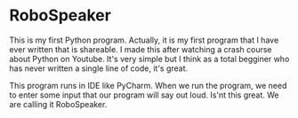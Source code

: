 # RoboSpeaker

This is my first Python program. Actually, it is my first program that I have ever written that is shareable. I made this after watching a crash course about Python on Youtube. It's very simple but I think as a total begginer who has never written a single line of code, it's great. 

This program runs in IDE like PyCharm. When we run the program, we need to enter some input that our program will say out loud. Is'nt this great. We are calling it RoboSpeaker. 
